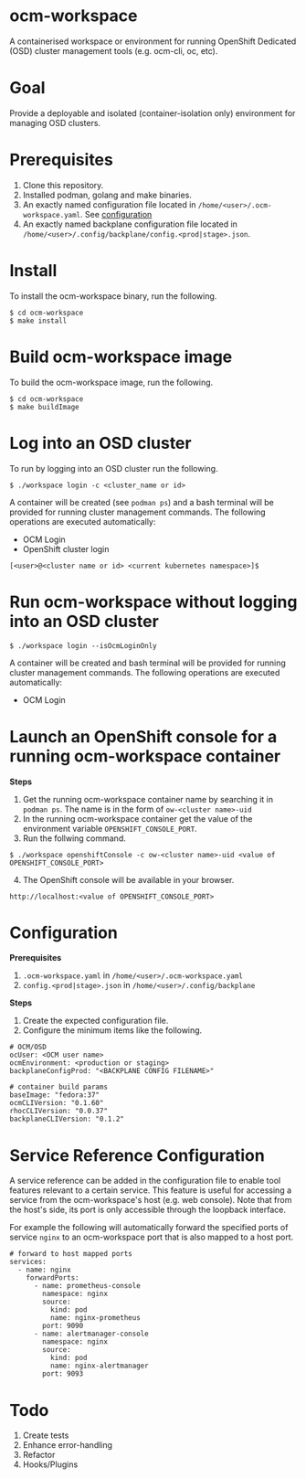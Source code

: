 # ocm-workspace
A containerised workspace or environment for running OpenShift Dedicated (OSD) cluster management tools (e.g. ocm-cli, oc, etc).

# Goal
Provide a deployable and isolated (container-isolation only) environment for managing OSD clusters.

# Prerequisites
1. Clone this repository.
2. Installed podman, golang and make binaries.
3. An exactly named configuration file located in `/home/<user>/.ocm-workspace.yaml`. See [configuration](#configuration)
4. An exactly named backplane configuration file located in `/home/<user>/.config/backplane/config.<prod|stage>.json`.


# Install
To install the ocm-workspace binary, run the following.

```
$ cd ocm-workspace
$ make install
```

# Build ocm-workspace image
To build the ocm-workspace image, run the following.

```
$ cd ocm-workspace
$ make buildImage
```

# Log into an OSD cluster
To run by logging into an OSD cluster run the following.

```
$ ./workspace login -c <cluster_name or id>
```

A container will be created (see `podman ps`) and a bash terminal will be provided for running cluster management commands. The following operations are executed automatically:

- OCM Login
- OpenShift cluster login

```
[<user>@<cluster name or id> <current kubernetes namespace>]$
```

# Run ocm-workspace without logging into an OSD cluster
```
$ ./workspace login --isOcmLoginOnly
```

A container will be created and bash terminal will be provided for running cluster management commands. The following operations are executed automatically:
- OCM Login

# Launch an OpenShift console for a running ocm-workspace container
**Steps**
1. Get the running ocm-workspace container name by searching it in `podman ps`. The name is in the form of `ow-<cluster name>-uid`
2. In the running ocm-workspace container get the value of the environment variable `OPENSHIFT_CONSOLE_PORT`.
3. Run the follwing command.

```
$ ./workspace openshiftConsole -c ow-<cluster name>-uid <value of OPENSHIFT_CONSOLE_PORT>
```
4. The OpenShift console will be available in your browser.

```
http://localhost:<value of OPENSHIFT_CONSOLE_PORT>
```


# Configuration
**Prerequisites**
1. `.ocm-workspace.yaml` in `/home/<user>/.ocm-workspace.yaml`
2. `config.<prod|stage>.json` in `/home/<user>/.config/backplane`


**Steps**
1. Create the expected configuration file.
2. Configure the minimum items like the following.

```
# OCM/OSD
ocUser: <OCM user name>
ocmEnvironment: <production or staging>
backplaneConfigProd: "<BACKPLANE CONFIG FILENAME>"

# container build params
baseImage: "fedora:37"
ocmCLIVersion: "0.1.60"
rhocCLIVersion: "0.0.37"
backplaneCLIVersion: "0.1.2"
```

# Service Reference Configuration
A service reference can be added in the configuration file to enable tool features relevant to a certain service. This feature is useful for accessing a service from the ocm-workspace's host (e.g. web console). Note that from the host's side, its port is only accessible through the loopback interface.

For example the following will automatically forward the specified ports of service `nginx` to an ocm-workspace port that is also mapped to a host port.

```
# forward to host mapped ports
services:
  - name: nginx
    forwardPorts:
      - name: prometheus-console
        namespace: nginx
        source:
          kind: pod
          name: nginx-prometheus
        port: 9090
      - name: alertmanager-console
        namespace: nginx
        source:
          kind: pod
          name: nginx-alertmanager
        port: 9093
```


# Todo
1. Create tests
2. Enhance error-handling
3. Refactor
4. Hooks/Plugins

